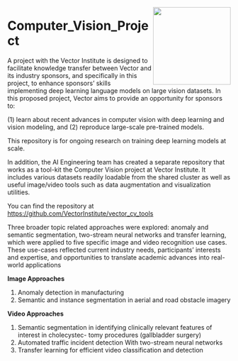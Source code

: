 <a href="https://vectorinstitute.ai/"><img src="../media-assets-do-not-merge/vector-logo-black.svg?raw=true)" width="175" align="right" /></a>

# Computer_Vision_Project

A project with the Vector Institute is designed to facilitate knowledge transfer between Vector and its industry sponsors, and specifically in this project, to enhance sponsors’ skills implementing deep learning language models on large vision datasets. In this proposed project, Vector aims to provide an opportunity for sponsors to:

(1) learn about recent advances in computer vision with deep learning and vision modeling, and (2) reproduce large-scale pre-trained models.

This repository is for ongoing research on training deep learning models at scale.

In addition, the AI Engineering team has created a separate repository that works as a tool-kit the Computer Vision project at Vector Institute. It includes various datasets readily loadable from the shared cluster as well as useful image/video tools such as data augmentation and visualization utilities.

You can find the repository at https://github.com/VectorInstitute/vector_cv_tools

Three broader topic related approaches were explored: anomaly and semantic segmentation, two-stream neural networks and transfer learning, which were applied to five specific image and video recognition use cases. These use-cases reflected current industry needs, participants’ interests and expertise, and opportunities to translate academic advances into real-world applications

**Image Approaches**
1. Anomaly detection in manufacturing
2. Semantic and instance segmentation in aerial and road obstacle imagery

**Video Approaches**
1. Semantic segmentation in identifying clinically relevant features of interest in cholecystec-
tomy procedures (gallbladder surgery)
2. Automated traffic incident detection With two-stream neural networks
3. Transfer learning for efficient video classification and detection
